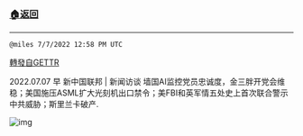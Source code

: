 ###  [:house:返回](README.md)
---


`@miles 7/7/2022 12:58 PM UTC`

[轉發自GETTR](https://gettr.com/post/p1hejcs0935)

2022.07.07 早 新中国联邦 | 新闻访谈  墙国AI监控党员忠诚度，金三胖开党会维稳；美国施压ASML扩大光刻机出口禁令；美FBI和英军情五处史上首次联合警示中共威胁；斯里兰卡破产.

![img](https://media.gettr.com/group14/origin/2022/04/09/12/6acce39b-ebf8-22ee-c497-b01d45163b10/9548d67018b19975dcafea4c4484666a.png)
